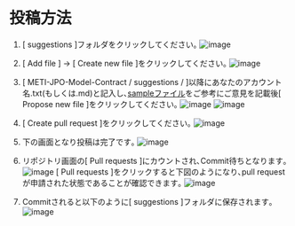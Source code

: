 # 投稿方法

1. [ suggestions ]フォルダをクリックしてください｡
![image](https://user-images.githubusercontent.com/84115514/118370397-7976d780-b5e2-11eb-9813-4c5fee536035.png)

2. [ Add file ] → [ Create new file ]をクリックしてください｡
![image](https://user-images.githubusercontent.com/84115514/118370475-d1add980-b5e2-11eb-8ca4-4be48294e814.png)

3. [ METI-JPO-Model-Contract / suggestions / ]以降にあなたのアカウント名.txt(もしくは.md)と記入し､[sampleファイル](https://github.com/meti-oi-startups/METI-JPO-Model-Contract/tree/main/suggestions)をご参考にご意見を記載後[ Propose new file ]をクリックしてください｡
![image](https://user-images.githubusercontent.com/84115514/118370602-4bde5e00-b5e3-11eb-975c-f48963f89da1.png)
![image](https://user-images.githubusercontent.com/84115514/118370864-b0e68380-b5e4-11eb-9fb5-c47fb3ee81b5.png)

4. [ Create pull request ]をクリックしてください｡
![image](https://user-images.githubusercontent.com/84115514/118371220-84336b80-b5e6-11eb-8fd0-3ae39872a8fa.png)

5. 下の画面となり投稿は完了です｡
![image](https://user-images.githubusercontent.com/84115514/118371386-6581a480-b5e7-11eb-8bb9-31d8df39af80.png)

6. リポジトリ画面の[ Pull requests ]にカウントされ､Commit待ちとなります｡
![image](https://user-images.githubusercontent.com/84115514/118371419-88ac5400-b5e7-11eb-94cf-c969650ab37c.png)
[ Pull requests ]をクリックすると下図のようになり､pull requestが申請された状態であることが確認できます｡
![image](https://user-images.githubusercontent.com/84115514/118371424-93ff7f80-b5e7-11eb-8d2d-12c23ba98f04.png)

7. Commitされると以下のように[ suggestions ]フォルダに保存されます｡
![image](https://user-images.githubusercontent.com/84115514/118395278-5ef53a80-b684-11eb-8cf2-357e1bbe8411.png)
